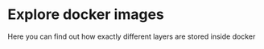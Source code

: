 # Explore docker images
Here you can find out how exactly different layers are stored inside docker
